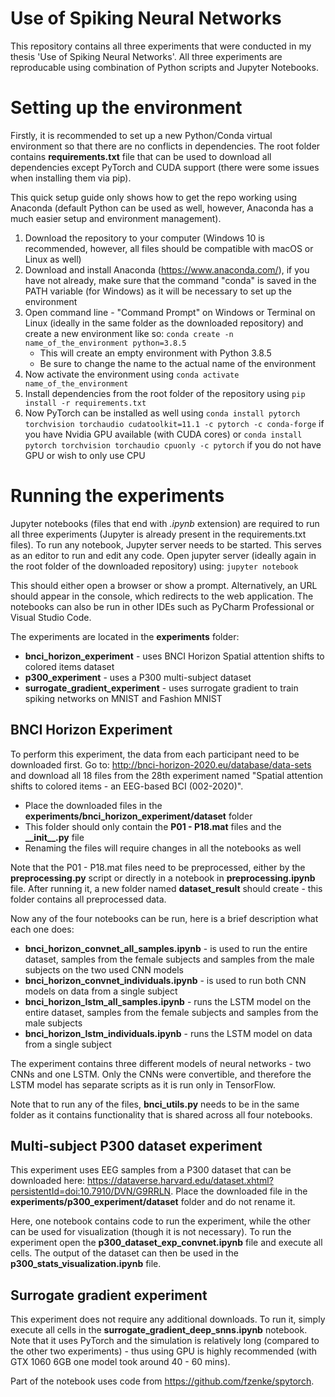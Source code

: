 # Use of Spiking Neural Networks
This repository contains all three experiments that were conducted in my thesis 'Use of Spiking Neural Networks'. All three experiments are reproducable using combination of Python scripts and Jupyter Notebooks.

# Setting up the environment
Firstly, it is recommended to set up a new Python/Conda virtual environment so that there are no conflicts in dependencies. The root folder contains **requirements.txt** file that can be used to download all dependencies except PyTorch and CUDA support (there were some issues when installing them via pip).

This quick setup guide only shows how to get the repo working using Anaconda (default Python can be used as well, however, Anaconda has a much easier setup and environment management).

1. Download the repository to your computer (Windows 10 is recommended, however, all files should be compatible with macOS or Linux as well)
2. Download and install Anaconda (https://www.anaconda.com/), if you have not already, make sure that the command "conda" is saved in the PATH variable (for Windows) as it will be necessary to set up the environment
3. Open command line - "Command Prompt" on Windows or Terminal on Linux (ideally in the same folder as the downloaded repository) and create a new environment like so: `conda create -n name_of_the_environment python=3.8.5`
	- This will create an empty environment with Python 3.8.5
	- Be sure to change the name to the actual name of the environment
4. Now activate the environment using `conda activate name_of_the_environment`
5. Install dependencies from the root folder of the repository using `pip install -r requirements.txt`
6. Now PyTorch can be installed as well using `conda install pytorch torchvision torchaudio cudatoolkit=11.1 -c pytorch -c conda-forge` if you have Nvidia GPU available (with CUDA cores) or `conda install pytorch torchvision torchaudio cpuonly -c pytorch` if you do not have GPU or wish to only use CPU

# Running the experiments
Jupyter notebooks (files that end with *.ipynb* extension) are required to run all three experiments (Jupyter is already present in the requirements.txt files). To run any notebook, Jupyter server needs to be started. This serves as an editor to run and edit any code. Open jupyter server (ideally again in the root folder of the downloaded repository) using: `jupyter notebook`

This should either open a browser or show a prompt. Alternatively, an URL should appear in the console, which redirects to the web application. The notebooks can also be run in other IDEs such as PyCharm Professional or Visual Studio Code.

The experiments are located in the **experiments** folder:

 - **bnci_horizon_experiment** - uses BNCI Horizon Spatial attention shifts to colored items dataset
 - **p300_experiment** - uses a P300 multi-subject dataset
 - **surrogate_gradient_experiment** - uses surrogate gradient to train spiking networks on MNIST and Fashion MNIST

## BNCI Horizon Experiment 
To perform this experiment, the data from each participant need to be downloaded first. Go to: http://bnci-horizon-2020.eu/database/data-sets and download all 18 files from the 28th experiment named "Spatial attention shifts to colored items - an EEG-based BCI (002-2020)". 

 - Place the downloaded files in the **experiments/bnci_horizon_experiment/dataset** folder
 - This folder should only contain the **P01 - P18.mat** files and the **__init\_\_.py** file
 - Renaming the files will require changes in all the notebooks as well

Note that the P01 - P18.mat files need to be preprocessed, either by the **preprocessing.py** script or directly in a notebook in **preprocessing.ipynb** file. After running it, a new folder named **dataset_result** should create - this folder contains all preprocessed data.

Now any of the four notebooks can be run, here is a brief description what each one does:

 - **bnci\_horizon\_convnet\_all\_samples.ipynb** - is used to run the entire dataset, samples from the female subjects and samples from the male subjects on the two used CNN models
 - **bnci\_horizon\_convnet\_individuals.ipynb** - is used to run both CNN models on data from a single subject
 - **bnci\_horizon\_lstm\_all\_samples.ipynb** - runs the LSTM model on the entire dataset, samples from the female subjects and samples from the male subjects
 - **bnci\_horizon\_lstm\_individuals.ipynb** - runs the LSTM model on data from a single subject

The experiment contains three different models of neural networks - two CNNs and one LSTM. Only the CNNs were convertible, and therefore the LSTM model has separate scripts as it is run only in TensorFlow. 

Note that to run any of the files, **bnci_utils.py** needs to be in the same folder as it contains functionality that is shared across all four notebooks.

## Multi-subject P300 dataset experiment
This experiment uses EEG samples from a P300 dataset that can be downloaded here: https://dataverse.harvard.edu/dataset.xhtml?persistentId=doi:10.7910/DVN/G9RRLN. Place the downloaded file in the **experiments/p300_experiment/dataset** folder and do not rename it.

Here, one notebook contains code to run the experiment, while the other can be used for visualization (though it is not necessary). To run the experiment open the **p300_dataset_exp_convnet.ipynb** file and execute all cells. The output of the dataset can then be used in the **p300_stats_visualization.ipynb** file.

## Surrogate gradient experiment
This experiment does not require any additional downloads. To run it, simply execute all cells in the **surrogate_gradient_deep_snns.ipynb** notebook. Note that it uses PyTorch and the simulation is relatively long (compared to the other two experiments) - thus using GPU is highly recommended (with GTX 1060 6GB one model took around 40 - 60 mins).

Part of the notebook uses code from https://github.com/fzenke/spytorch.

